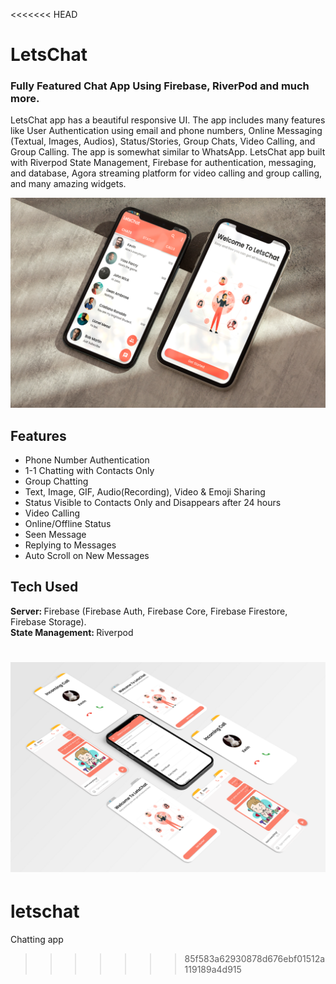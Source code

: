 <<<<<<< HEAD
# LetsChat
### Fully Featured Chat App Using Firebase, RiverPod and much more.

LetsChat app has a beautiful responsive UI. The app includes many features like User Authentication using email and phone numbers, Online Messaging (Textual, Images, Audios),  Status/Stories, Group Chats, Video Calling, and Group Calling. The app is somewhat similar to WhatsApp.
LetsChat app built with Riverpod State Management, Firebase for authentication, messaging, and database, Agora streaming platform for video calling and group calling, and many amazing widgets.

![Lets-Chat-App-Main-Screenshots](images/lets_chat_main.png)

## Features
- Phone Number Authentication
- 1-1 Chatting with Contacts Only
- Group Chatting
- Text, Image, GIF, Audio(Recording), Video & Emoji Sharing
- Status Visible to Contacts Only and Disappears after 24 hours
- Video Calling
- Online/Offline Status
- Seen Message
- Replying to Messages
- Auto Scroll on New Messages

## Tech Used
<b>Server: </b>Firebase (Firebase Auth, Firebase Core, Firebase Firestore, Firebase Storage).<br>
<b>State Management: </b>Riverpod<br>

![Lets-Chat-App-Screenshot](images/lets_chat_screens.png)
=======
# letschat
Chatting app
>>>>>>> 85f583a62930878d676ebf01512a119189a4d915
